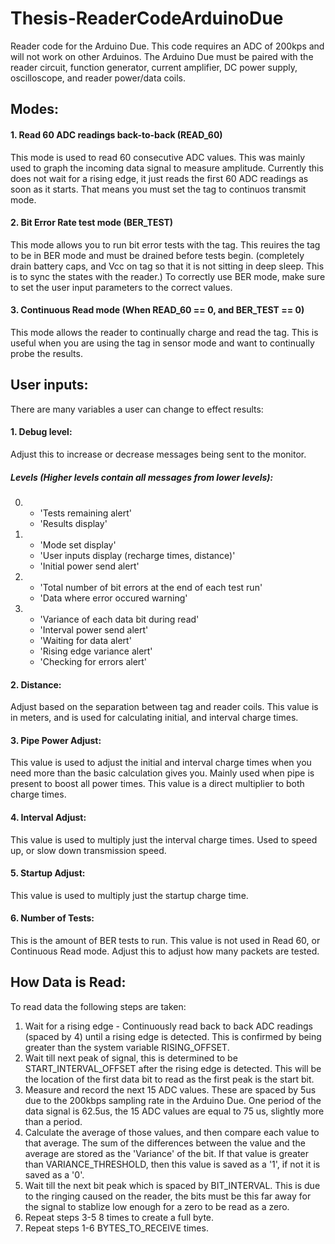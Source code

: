 # Thesis-ReaderCodeArduinoDue

Reader code for the Arduino Due. This code requires an ADC of 200kps and will not work on other Arduinos. The Arduino Due must be paired with the reader circuit, function generator, current amplifier, DC power supply, oscilloscope, and reader power/data coils. 

## Modes:
#### 1. Read 60 ADC readings back-to-back (READ_60)
This mode is used to read 60 consecutive ADC values. This was mainly used to graph the incoming data signal to measure amplitude. Currently this does not wait for a rising edge, it just reads the first 60 ADC readings as soon as it starts. That means you must set the tag to continuos transmit mode.

#### 2. Bit Error Rate test mode (BER_TEST)
This mode allows you to run bit error tests with the tag. This reuires the tag to be in BER mode and must be drained before tests begin. (completely drain battery caps, and Vcc on tag so that it is not sitting in deep sleep. This is to sync the states with the reader.)
To correctly use BER mode, make sure to set the user input parameters to the correct values.

#### 3. Continuous Read mode (When READ_60 == 0, and BER_TEST == 0)
This mode allows the reader to continually charge and read the tag. This is useful when you are using the tag in sensor mode and want to continually probe the results. 

## User inputs:
There are many variables a user can change to effect results:
#### 1. Debug level:
Adjust this to increase or decrease messages being sent to the monitor.

##### Levels (Higher levels contain all messages from lower levels):
0. - 'Tests remaining alert'
   - 'Results display'
          
1. - 'Mode set display'
   - 'User inputs display (recharge times, distance)'
   - 'Initial power send alert'
          
2. - 'Total number of bit errors at the end of each test run'
   - 'Data where error occured warning'
          
3. - 'Variance of each data bit during read'
   - 'Interval power send alert'
   - 'Waiting for data alert'
   - 'Rising edge variance alert'
   - 'Checking for errors alert' 

#### 2. Distance:
Adjust based on the separation between tag and reader coils. This value is in meters, and is used for calculating initial, and interval charge times.

#### 3. Pipe Power Adjust: 
This value is used to adjust the initial and interval charge times when you need more than the basic calculation gives you. Mainly used when pipe is present to boost all power times. This value is a direct multiplier to both charge times.

#### 4. Interval Adjust:
This value is used to multiply just the interval charge times. Used to speed up, or slow down transmission speed. 

#### 5. Startup Adjust:
This value is used to multiply just the startup charge time. 

#### 6. Number of Tests:
This is the amount of BER tests to run. This value is not used in Read 60, or Continuous Read mode. Adjust this to adjust how many packets are tested.


## How Data is Read:
To read data the following steps are taken:
1. Wait for a rising edge - Continuously read back to back ADC readings (spaced by 4) until a rising edge is detected. This is confirmed by being greater than the system variable RISING_OFFSET.
2. Wait till next peak of signal, this is determined to be START_INTERVAL_OFFSET after the rising edge is detected. This will be the location of the first data bit to read as the first peak is the start bit.  
3. Measure and record the next 15 ADC values. These are spaced by 5us due to the 200kbps sampling rate in the Arduino Due. One period of the data signal is 62.5us, the 15 ADC values are equal to 75 us, slightly more than a period. 
4. Calculate the average of those values, and then compare each value to that average. The sum of the differences between the value and the average are stored as the 'Variance' of the bit. If that value is greater than VARIANCE_THRESHOLD, then this value is saved as a '1', if not it is saved as a '0'.
5. Wait till the next bit peak which is spaced by BIT_INTERVAL. This is due to the ringing caused on the reader, the bits must be this far away for the signal to stablize low enough for a zero to be read as a zero. 
6. Repeat steps 3-5 8 times to create a full byte.
7. Repeat steps 1-6 BYTES_TO_RECEIVE times.
